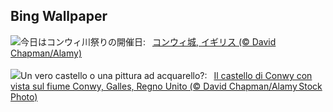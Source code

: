 ## Bing Wallpaper
![](https://www.bing.com/th?id=OHR.ConwyRiver_JA-JP1379612776_UHD.jpg&w=1000)今日はコンウィ川祭りの開催日:&nbsp;&ensp;[コンウィ城, イギリス (© David Chapman/Alamy)](https://www.bing.com/th?id=OHR.ConwyRiver_JA-JP1379612776_UHD.jpg)
<br><br/>
![](https://www.bing.com/th?id=OHR.ConwyRiver_IT-IT5239937929_UHD.jpg&w=1000)Un vero castello o una pittura ad acquarello?:&nbsp;&ensp;[Il castello di Conwy con vista sul fiume Conwy, Galles, Regno Unito (© David Chapman/Alamy Stock Photo)](https://www.bing.com/th?id=OHR.ConwyRiver_IT-IT5239937929_UHD.jpg)
<br><br/>
